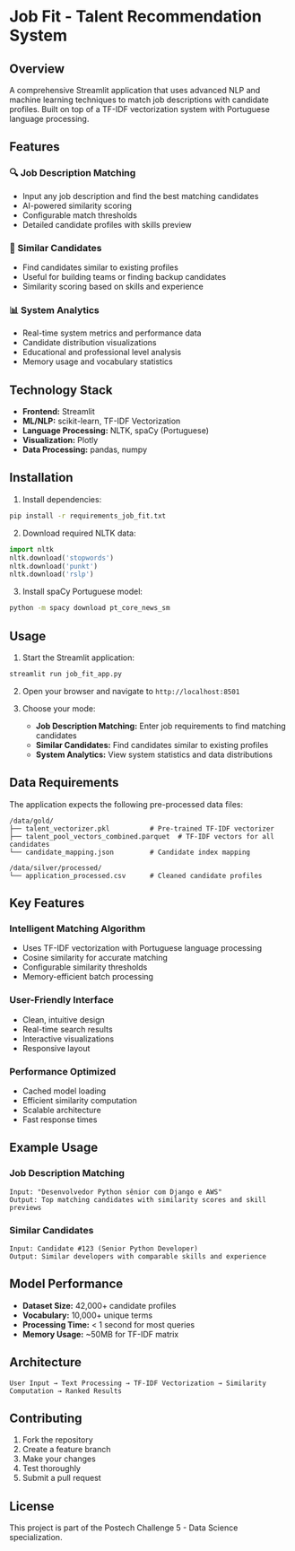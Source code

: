 # Job Fit - Talent Recommendation System

## Overview

A comprehensive Streamlit application that uses advanced NLP and machine learning techniques to match job descriptions with candidate profiles. Built on top of a TF-IDF vectorization system with Portuguese language processing.

## Features

### 🔍 Job Description Matching
- Input any job description and find the best matching candidates
- AI-powered similarity scoring
- Configurable match thresholds
- Detailed candidate profiles with skills preview

### 👥 Similar Candidates
- Find candidates similar to existing profiles
- Useful for building teams or finding backup candidates
- Similarity scoring based on skills and experience

### 📊 System Analytics  
- Real-time system metrics and performance data
- Candidate distribution visualizations
- Educational and professional level analysis
- Memory usage and vocabulary statistics

## Technology Stack

- **Frontend:** Streamlit
- **ML/NLP:** scikit-learn, TF-IDF Vectorization
- **Language Processing:** NLTK, spaCy (Portuguese)
- **Visualization:** Plotly
- **Data Processing:** pandas, numpy

## Installation

1. Install dependencies:
```bash
pip install -r requirements_job_fit.txt
```

2. Download required NLTK data:
```python
import nltk
nltk.download('stopwords')
nltk.download('punkt')
nltk.download('rslp')
```

3. Install spaCy Portuguese model:
```bash
python -m spacy download pt_core_news_sm
```

## Usage

1. Start the Streamlit application:
```bash
streamlit run job_fit_app.py
```

2. Open your browser and navigate to `http://localhost:8501`

3. Choose your mode:
   - **Job Description Matching:** Enter job requirements to find matching candidates
   - **Similar Candidates:** Find candidates similar to existing profiles  
   - **System Analytics:** View system statistics and data distributions

## Data Requirements

The application expects the following pre-processed data files:

```
/data/gold/
├── talent_vectorizer.pkl          # Pre-trained TF-IDF vectorizer
├── talent_pool_vectors_combined.parquet  # TF-IDF vectors for all candidates
└── candidate_mapping.json         # Candidate index mapping

/data/silver/processed/
└── application_processed.csv      # Cleaned candidate profiles
```

## Key Features

### Intelligent Matching Algorithm
- Uses TF-IDF vectorization with Portuguese language processing
- Cosine similarity for accurate matching
- Configurable similarity thresholds
- Memory-efficient batch processing

### User-Friendly Interface
- Clean, intuitive design
- Real-time search results
- Interactive visualizations
- Responsive layout

### Performance Optimized
- Cached model loading
- Efficient similarity computation
- Scalable architecture
- Fast response times

## Example Usage

### Job Description Matching
```
Input: "Desenvolvedor Python sênior com Django e AWS"
Output: Top matching candidates with similarity scores and skill previews
```

### Similar Candidates
```
Input: Candidate #123 (Senior Python Developer)
Output: Similar developers with comparable skills and experience
```

## Model Performance

- **Dataset Size:** 42,000+ candidate profiles
- **Vocabulary:** 10,000+ unique terms
- **Processing Time:** < 1 second for most queries
- **Memory Usage:** ~50MB for TF-IDF matrix

## Architecture

```
User Input → Text Processing → TF-IDF Vectorization → Similarity Computation → Ranked Results
```

## Contributing

1. Fork the repository
2. Create a feature branch
3. Make your changes
4. Test thoroughly
5. Submit a pull request

## License

This project is part of the Postech Challenge 5 - Data Science specialization.
